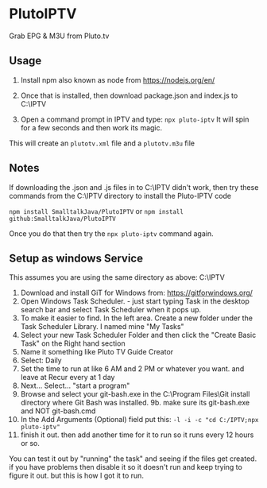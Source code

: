 # PlutoIPTV

Grab EPG & M3U from Pluto.tv


## Usage

1.  Install npm also known as node  from https://nodejs.org/en/

2.  Once that is installed, then download package.json and index.js to C:\IPTV
3.  Open a command prompt in IPTV and type:   ```npx pluto-iptv```
It will spin for a few seconds and then work its magic.

This will create an `plutotv.xml` file and a `plutotv.m3u` file

##  Notes 
If downloading the .json and .js files in to C:\IPTV didn't work, then 
try these commands from the C:\IPTV directory to install the Pluto-IPTV code 

```npm install SmalltalkJava/PlutoIPTV```
or 
```npm install github:SmalltalkJava/PlutoIPTV```

Once you do that then try the  ```npx pluto-iptv``` command again.



## Setup as windows Service

This assumes you are using the same directory as above:  C:\IPTV
1. Download and install GiT for Windows from: https://gitforwindows.org/
2. Open Windows Task Scheduler. - just start typing Task in the desktop search bar and select Task Scheduler when it pops up.
3. To make it easier to find. In the left area.  Create a new folder under the Task Scheduler Library. I named mine "My Tasks"
4. Select your new Task Scheduler Folder and then click the "Create Basic Task" on the Right hand section
5. Name it something like Pluto TV Guide Creator
6. Select: Daily
7. Set the time to run at like 6 AM and 2 PM or whatever you want. and leave at Recur every at 1 day
8. Next... Select... "start a program"
9. Browse and select your git-bash.exe  in the C:\Program Files\Git install directory where Git Bash was installed.
9b. make sure its git-bash.exe  and NOT git-bash.cmd
10. In the Add Arguments (Optional) field put this:
```-l -i -c "cd C:/IPTV;npx pluto-iptv"```
11. finish it out.  then add another time for it to run so it runs every 12 hours or so.

You can test it out by "running" the task" and seeing if the files get created.  if you have problems then disable it so it doesn't run and keep trying to figure it out.   but this is how I got it to run.


